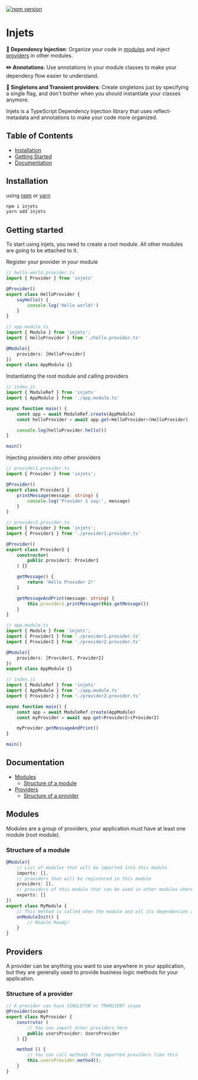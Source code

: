 [![npm version](https://badge.fury.io/js/injets.svg)](https://badge.fury.io/js/injets)

# Injets

**💉 Dependency Injection**: Organize your code in [modules](#modules) and inject [providers](#providers) in other modules.

**✏️ Annotations**:  Use annotations in your module classes to make your dependecy flow easier to understand.

**🏢 Singletons and Transient providers**: Create singletons just by specifying a single flag, and don't bother when you should instantiate your classes anymore.

Injets is a TypeScript Dependency Injection library that uses reflect-metadata and annotations
to make your code more organized.

## Table of Contents

- [Installation](#installation)
- [Getting Started](#getting-started)
- [Documentation](#documentation)

## Installation

using [npm](https://www.npmjs.com/) or [yarn](https://yarnpkg.com/)

```bash
npm i injets
yarn add injets
```

## Getting started

To start using injets, you need to create a root module.
All other modules are going to be attached to it.

Register your provider in your module

```typescript
// hello-world.provider.ts
import { Provider } from 'injets'

@Provider()
export class HelloProvider {
    sayHello() {
        console.log('Hello world!')
    }
}

// app.module.ts
import { Module } from 'injets';
import { HelloProvider } from './hello.provider.ts'

@Module({
    providers: [HelloProvider]
})
export class AppModule {}
```

Instantiating the root module and calling providers

```typescript
// index.js
import { ModuleRef } from 'injets'
import { AppModule } from './app.module.ts'

async function main() {
    const app = await ModuleRef.create(AppModule)
    const helloProvider = await app.get<HelloProvider>(HelloProvider)

    console.log(helloProvider.hello())
}

main()
```

Injecting providers into other providers

```typescript
// provider1.provider.ts
import { Provider } from 'injets';

@Provider()
export class Provider1 {
    printMessage(message: string) {
        console.log('Provider 1 say:', message)
    }
}
```

```typescript
// provider2.provider.ts
import { Provider } from 'injets';
import { Provider1 } from './provider1.provider.ts'

@Provider()
export class Provider2 {
    constructor(
        public provider1: Provider1
    ) {}

    getMessage() {
        return 'Hello Provider 2!'
    }

    getMessageAndPrint(message: string) {
        this.provider1.printMessage(this.getMessage())
    }
}
```

```typescript
// app.module.ts
import { Module } from 'injets';
import { Provider1 } from './provider1.provider.ts'
import { Provider2 } from './provider2.provider.ts'

@Module({
    providers: [Provider1, Provider2]
})
export class AppModule {}
```

```typescript
// index.js
import { ModuleRef } from 'injets'
import { AppModule } from './app.module.ts'
import { Provider2 } from './provider2.provider.ts'

async function main() {
    const app = await ModuleRef.create(AppModule)
    const myProvider = await app.get<Provider2>(Provider2)

    myProvider.getMessageAndPrint()
}

main()
```

## Documentation

- [Modules](#modules)
  - [Structure of a module](#structure-of-a-module)
- [Providers](#providers)
  - [Structure of a provider](#structure-of-a-provider)

## Modules

Modules are a group of providers, your application must have at least one module (root module).

### Structure of a module

```typescript
@Module({
    // List of modules that will be imported into this module
    imports: [],
    // providers that will be registered in this module
    providers: [],
    // providers of this module that can be used in other modules where this module was imported
    exports: []
})
export class MyModule {
    // This method is called when the module and all its dependencies are initialized
    onModuleInit() {
        // Module Ready!
    }
}
```

## Providers

A provider can be anything you want to use anywhere in your application, but they are generally used to provide business logic methods for your application.

### Structure of a provider

```typescript
// A provider can have SINGLETON or TRANSIENT scope
@Provider(scope)
export class MyProvider {
    construtor (
        // You can import other providers here
        public usersProvider: UsersProvider
    ) {}

    method () {
        // You can call methods from imported providers like this
        this.usersProvider.method();
    }
}
```
